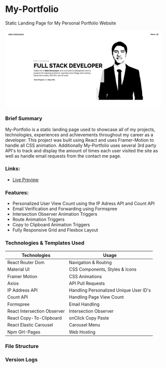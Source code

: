 # My-Portfolio
Static Landing Page for My Personal Portfolio Website

![Ken Yokohama Portfolio Logo](https://github.com/Ken-Yokohama/My-Portfolio/blob/master/cover.JPG?raw=true)

### Brief Summary
My-Portfolio is a static landing page used to showcase all of my projects, technologies, experiences and achievements throughout my career as a developer. This project was built using React and uses Framer-Motion to handle all CSS animation. Additionally My-Portfolio uses several 3rd party API's to track and display the amount of times each user visited the site as well as handle email requests from the contact me page.

### Links:
- [Live Preview](https://KenYokohama.com/)

### Features:
- Personalized User View Count using the IP Adress API and Count API
- Email Verification and Forwarding using Formspree
- Intersection Observer Animation Triggers
- Route Animation Triggers
- Copy to Clipboard Animation Triggers
- Fully Responsive Grid and Flexbox Layout

### Technologies & Templates Used
| Technologies | Usage                                      |
| ----------------- | ------------------------------------------------ |
| React Router Dom | Navigation & Routing |
| Material UI | CSS Components, Styles & Icons       |
| Framer Motion| CSS Animations|
| Axios| API Pull Requests|
| IP Address API| Handling Personalized Unique User ID's|
| Count API| Handling Page View Count|
| Formspree| Email Handling|
| React Intersection Observer| Intersection Observer|
| React Copy-To-Clipboard | onClick Copy Paste |
| React Elastic Carousel| Carousel Menu|
| Npm GH-Pages | Web Hosting |

### File Structure

### Version Logs

